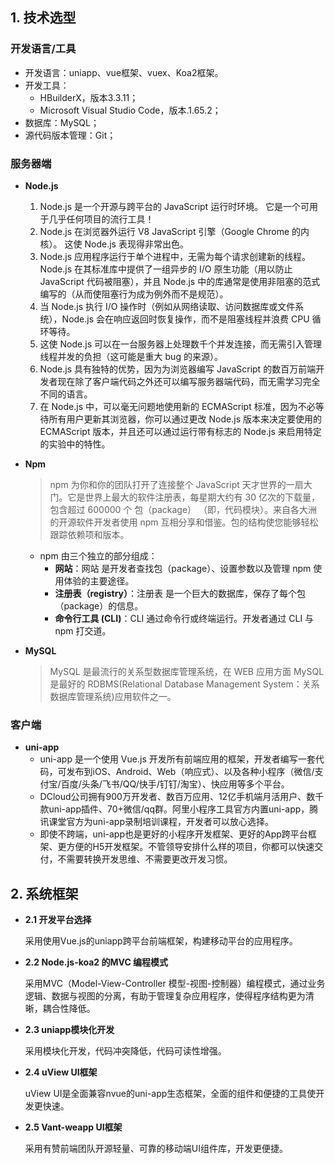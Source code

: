 ## 1. 技术选型

### 开发语言/工具

- 开发语言：uniapp、vue框架、vuex、Koa2框架。 
- 开发工具：
  - HBuilderX，版本3.3.11；
  - Microsoft Visual Studio Code，版本.1.65.2；
- 数据库：MySQL；
- 源代码版本管理：Git；

### 服务器端

- **Node.js** 
  1. Node.js 是一个开源与跨平台的 JavaScript 运行时环境。 它是一个可用于几乎任何项目的流行工具！
  2. Node.js 在浏览器外运行 V8 JavaScript 引擎（Google Chrome 的内核）。 这使 Node.js 表现得非常出色。
  3. Node.js 应用程序运行于单个进程中，无需为每个请求创建新的线程。 Node.js 在其标准库中提供了一组异步的 I/O 原生功能（用以防止 JavaScript 代码被阻塞），并且 Node.js 中的库通常是使用非阻塞的范式编写的（从而使阻塞行为成为例外而不是规范）。
  4. 当 Node.js 执行 I/O 操作时（例如从网络读取、访问数据库或文件系统），Node.js 会在响应返回时恢复操作，而不是阻塞线程并浪费 CPU 循环等待。
  5. 这使 Node.js 可以在一台服务器上处理数千个并发连接，而无需引入管理线程并发的负担（这可能是重大 bug 的来源）。
  6. Node.js 具有独特的优势，因为为浏览器编写 JavaScript 的数百万前端开发者现在除了客户端代码之外还可以编写服务器端代码，而无需学习完全不同的语言。
  7. 在 Node.js 中，可以毫无问题地使用新的 ECMAScript 标准，因为不必等待所有用户更新其浏览器，你可以通过更改 Node.js 版本来决定要使用的 ECMAScript 版本，并且还可以通过运行带有标志的 Node.js 来启用特定的实验中的特性。

- **Npm** 

  > npm 为你和你的团队打开了连接整个 JavaScript 天才世界的一扇大门。它是世界上最大的软件注册表，每星期大约有 30 亿次的下载量，包含超过 600000 个 包（package） （即，代码模块）。来自各大洲的开源软件开发者使用 npm 互相分享和借鉴。包的结构使您能够轻松跟踪依赖项和版本。

  - npm 由三个独立的部分组成：
    - **网站**：网站 是开发者查找包（package）、设置参数以及管理 npm 使用体验的主要途径。
    - **注册表（registry）**：注册表 是一个巨大的数据库，保存了每个包（package）的信息。
    - **命令行工具 (CLI)**：CLI 通过命令行或终端运行。开发者通过 CLI 与 npm 打交道。

- **MySQL** 

  > MySQL 是最流行的关系型数据库管理系统，在 WEB 应用方面 MySQL 是最好的 RDBMS(Relational Database Management System：关系数据库管理系统)应用软件之一。

### 客户端

- **uni-app** 
  - uni-app 是一个使用 Vue.js 开发所有前端应用的框架，开发者编写一套代码，可发布到iOS、Android、Web（响应式）、以及各种小程序（微信/支付宝/百度/头条/飞书/QQ/快手/钉钉/淘宝）、快应用等多个平台。
  - DCloud公司拥有900万开发者、数百万应用、12亿手机端月活用户、数千款uni-app插件、70+微信/qq群。阿里小程序工具官方内置uni-app，腾讯课堂官方为uni-app录制培训课程，开发者可以放心选择。
  - 即使不跨端，uni-app也是更好的小程序开发框架、更好的App跨平台框架、更方便的H5开发框架。不管领导安排什么样的项目，你都可以快速交付，不需要转换开发思维、不需要更改开发习惯。



## 2. 系统框架

- **2.1 开发平台选择** 

  采用使用Vue.js的uniapp跨平台前端框架，构建移动平台的应用程序。

- **2.2 Node.js-koa2 的MVC 编程模式** 

  采用MVC（Model-View-Controller 模型-视图-控制器）编程模式，通过业务逻辑、数据与视图的分离，有助于管理复杂应用程序，使得程序结构更为清晰，耦合性降低。

- **2.3 uniapp模块化开发** 

  采用模块化开发，代码冲突降低，代码可读性增强。

- **2.4 uView UI框架** 

  uView UI是全面兼容nvue的uni-app生态框架，全面的组件和便捷的工具使开发更快速。

- **2.5 Vant-weapp UI框架**

  采用有赞前端团队开源轻量、可靠的移动端UI组件库，开发更便捷。



